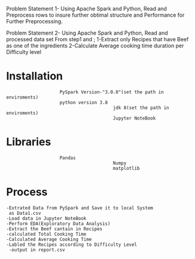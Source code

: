Problem Statement 1- Using Apache Spark and Python, Read and Preprocess rows to insure further obtimal structure and Performance
					 for Further Preprocessing.
					 
					 
					 
Problem Statement 2-                            Using Apache Spark and Python, Read and processed data set From step1 and ;
						1-Extract only Recipes that have Beef as one of the ingredients 
						2-Calculate Average cooking time duration per Difficulty level 
						
# Installation						
						
						PySpark Version-"3.0.0"(set the path in enviroments)
						python version 3.8
                                            jdk 8(set the path in enviroments)
	                                        Jupyter NoteBook
						
# Libraries						
						Pandas
	                                        Numpy
	                                        matplotlib
# Process


	-Extrated Data from PySpark and Save it to local System
	 as Data1.csv
	-Load data in Jupyter NoteBook
	-Perform EDA(Exploratory Data Analysis)
	-Extract the Beef cantain in Recipes
	-calculated Total Cooking Time
	-Calculated Average Cooking Time
	-Labled the Recipes according to Difficulty Level
     -output in report.csv
